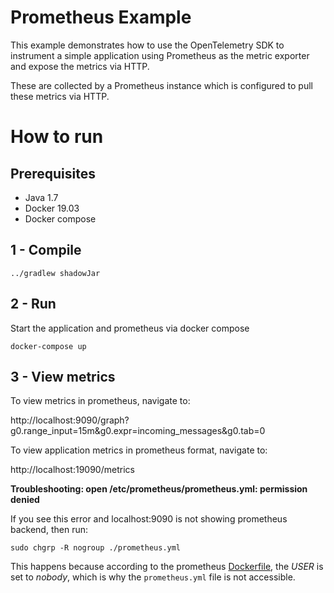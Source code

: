 # Prometheus Example

This example demonstrates how to use the OpenTelemetry SDK to instrument a
simple application using Prometheus as the metric exporter and expose the
metrics via HTTP.

These are collected by a Prometheus instance which is configured to pull these
metrics via HTTP.

# How to run

## Prerequisites

* Java 1.7
* Docker 19.03
* Docker compose

## 1 - Compile

```shell script
../gradlew shadowJar
```

## 2 - Run

Start the application and prometheus via docker compose

```shell
docker-compose up
```

## 3 - View metrics

To view metrics in prometheus, navigate to:

http://localhost:9090/graph?g0.range_input=15m&g0.expr=incoming_messages&g0.tab=0

To view application metrics in prometheus format, navigate to:

http://localhost:19090/metrics

**Troubleshooting: open /etc/prometheus/prometheus.yml: permission denied**

If you see this error and localhost:9090 is not showing prometheus backend, then run: 

```
sudo chgrp -R nogroup ./prometheus.yml
```

This happens because according to the prometheus [Dockerfile](https://github.com/prometheus/prometheus/blob/main/Dockerfile), the _USER_ is set to _nobody_, which is why the `prometheus.yml` file is not accessible.
